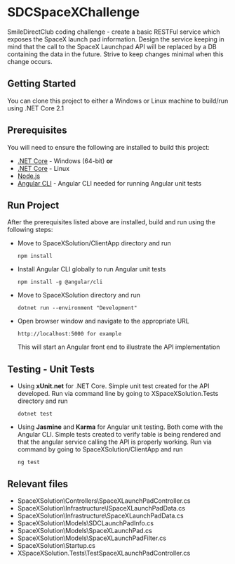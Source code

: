 # SDCSpaceXChallenge
SmileDirectClub coding challenge - create a basic RESTFul service which exposes the SpaceX launch pad information. Design the service keeping in mind that the call to the SpaceX Launchpad API will be replaced by a DB containing the data in the future. Strive to keep changes minimal when this change occurs. 

## Getting Started
You can clone this project to either a Windows or Linux machine to build/run using .NET Core 2.1

## Prerequisites
You will need to ensure the following are installed to build this project:
* [.NET Core](https://dotnet.microsoft.com/download/thank-you/dotnet-sdk-2.1.505-windows-x64-installer) - Windows (64-bit) **or**
* [.NET Core](https://dotnet.microsoft.com/download/linux-package-manager/ubuntu14-04/sdk-2.1.505) - Linux
* [Node.js](https://nodejs.org/en/download/)
* [Angular CLI](https://cli.angular.io/) - Angular CLI needed for running Angular unit tests


## Run Project
After the prerequisites listed above are installed, build and run using the following steps:
* Move to SpaceXSolution/ClientApp directory and run

      npm install
      
* Install Angular CLI globally to run Angular unit tests

      npm install -g @angular/cli

* Move to SpaceXSolution directory and run

      dotnet run --environment "Development"

* Open browser window and navigate to the appropriate URL

      http://localhost:5000 for example

   This will start an Angular front end to illustrate the API implementation
   
## Testing - Unit Tests
* Using **xUnit.net** for .NET Core. Simple unit test created for the API developed. Run via command line by going to XSpaceXSolution.Tests directory and run

      dotnet test

* Using **Jasmine** and **Karma** for Angular unit testing. Both come with the Angular CLI. Simple tests created to verify table is being rendered and that the angular service calling the API is properly working. Run via command by going to SpaceXSolution/ClientApp and run

      ng test


## Relevant files

* SpaceXSolution\Controllers\SpaceXLaunchPadController.cs
* SpaceXSolution\Infrastructure\ISpaceXLaunchPadData.cs
* SpaceXSolution\Infrastructure\SpaceXLaunchPadData.cs
* SpaceXSolution\Models\SDCLaunchPadInfo.cs
* SpaceXSolution\Models\SpaceXLaunchPad.cs
* SpaceXSolution\Models\SpaceXLaunchPadFilter.cs
* SpaceXSolution\Startup.cs
* XSpaceXSolution.Tests\TestSpaceXLaunchPadController.cs
